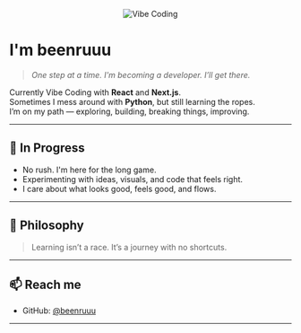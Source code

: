 <p align="center">
  <img src="https://i.imgur.com/A6bWGFl.gif" alt="Vibe Coding" />
</p>

<h1>
  I'm beenruuu
</h1>

> *One step at a time. I'm becoming a developer. I’ll get there.*

Currently Vibe Coding with **React** and **Next.js**.  
Sometimes I mess around with **Python**, but still learning the ropes.  
I’m on my path — exploring, building, breaking things, improving.

---

## 🌱 In Progress

- No rush. I'm here for the long game.
- Experimenting with ideas, visuals, and code that feels right.
- I care about what looks good, feels good, and flows.

---

## 🧠 Philosophy

> Learning isn’t a race. It’s a journey with no shortcuts.

---

## 📫 Reach me

- GitHub: [@beenruuu](https://github.com/beenruuu)

---

